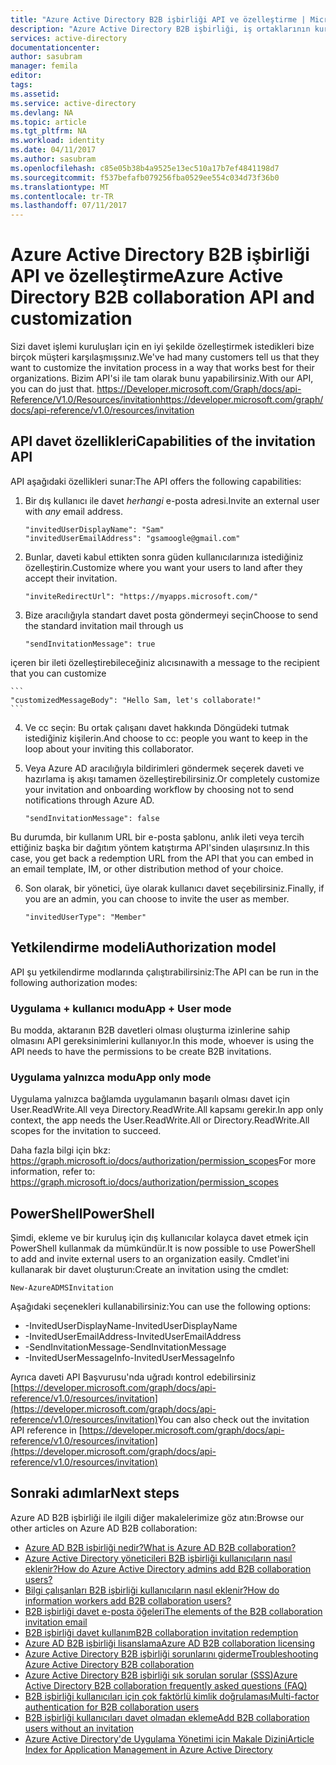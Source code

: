 ```yaml
---
title: "Azure Active Directory B2B işbirliği API ve özelleştirme | Microsoft Docs"
description: "Azure Active Directory B2B işbirliği, iş ortaklarının kurumsal uygulamalarınıza seçmeli olarak erişmelerini mümkün kılarak şirketler arası ilişkilerinizi destekler."
services: active-directory
documentationcenter: 
author: sasubram
manager: femila
editor: 
tags: 
ms.assetid: 
ms.service: active-directory
ms.devlang: NA
ms.topic: article
ms.tgt_pltfrm: NA
ms.workload: identity
ms.date: 04/11/2017
ms.author: sasubram
ms.openlocfilehash: c85e05b38b4a9525e13ec510a17b7ef4841198d7
ms.sourcegitcommit: f537befafb079256fba0529ee554c034d73f36b0
ms.translationtype: MT
ms.contentlocale: tr-TR
ms.lasthandoff: 07/11/2017
---
```

# <a name="azure-active-directory-b2b-collaboration-api-and-customization"></a><span data-ttu-id="00521-103">Azure Active Directory B2B işbirliği API ve özelleştirme</span><span class="sxs-lookup"><span data-stu-id="00521-103">Azure Active Directory B2B collaboration API and customization</span></span>

<span data-ttu-id="00521-104">Sizi davet işlemi kuruluşları için en iyi şekilde özelleştirmek istedikleri bize birçok müşteri karşılaşmışsınız.</span><span class="sxs-lookup"><span data-stu-id="00521-104">We've had many customers tell us that they want to customize the invitation process in a way that works best for their organizations.</span></span> <span data-ttu-id="00521-105">Bizim API'si ile tam olarak bunu yapabilirsiniz.</span><span class="sxs-lookup"><span data-stu-id="00521-105">With our API, you can do just that.</span></span> [<span data-ttu-id="00521-106">https://Developer.microsoft.com/Graph/docs/api-Reference/V1.0/Resources/invitation</span><span class="sxs-lookup"><span data-stu-id="00521-106">https://developer.microsoft.com/graph/docs/api-reference/v1.0/resources/invitation</span></span>](https://developer.microsoft.com/graph/docs/api-reference/v1.0/resources/invitation)

## <a name="capabilities-of-the-invitation-api"></a><span data-ttu-id="00521-107">API davet özellikleri</span><span class="sxs-lookup"><span data-stu-id="00521-107">Capabilities of the invitation API</span></span>
<span data-ttu-id="00521-108">API aşağıdaki özellikleri sunar:</span><span class="sxs-lookup"><span data-stu-id="00521-108">The API offers the following capabilities:</span></span>

1. <span data-ttu-id="00521-109">Bir dış kullanıcı ile davet *herhangi* e-posta adresi.</span><span class="sxs-lookup"><span data-stu-id="00521-109">Invite an external user with *any* email address.</span></span>

    ```
    "invitedUserDisplayName": "Sam"
    "invitedUserEmailAddress": "gsamoogle@gmail.com"
    ```

2. <span data-ttu-id="00521-110">Bunlar, daveti kabul ettikten sonra güden kullanıcılarınıza istediğiniz özelleştirin.</span><span class="sxs-lookup"><span data-stu-id="00521-110">Customize where you want your users to land after they accept their invitation.</span></span>

    ```
    "inviteRedirectUrl": "https://myapps.microsoft.com/"
    ```

3. <span data-ttu-id="00521-111">Bize aracılığıyla standart davet posta göndermeyi seçin</span><span class="sxs-lookup"><span data-stu-id="00521-111">Choose to send the standard invitation mail through us</span></span>

    ```
    "sendInvitationMessage": true
    ```

  <span data-ttu-id="00521-112">içeren bir ileti özelleştirebileceğiniz alıcısına</span><span class="sxs-lookup"><span data-stu-id="00521-112">with a message to the recipient that you can customize</span></span>

    ```
    "customizedMessageBody": "Hello Sam, let's collaborate!"
    ```

4. <span data-ttu-id="00521-113">Ve cc seçin: Bu ortak çalışanı davet hakkında Döngüdeki tutmak istediğiniz kişilerin.</span><span class="sxs-lookup"><span data-stu-id="00521-113">And choose to cc: people you want to keep in the loop about your inviting this collaborator.</span></span>

5. <span data-ttu-id="00521-114">Veya Azure AD aracılığıyla bildirimleri göndermek seçerek daveti ve hazırlama iş akışı tamamen özelleştirebilirsiniz.</span><span class="sxs-lookup"><span data-stu-id="00521-114">Or completely customize your invitation and onboarding workflow by choosing not to send notifications through Azure AD.</span></span>

    ```
    "sendInvitationMessage": false
    ```

  <span data-ttu-id="00521-115">Bu durumda, bir kullanım URL bir e-posta şablonu, anlık ileti veya tercih ettiğiniz başka bir dağıtım yöntem katıştırma API'sinden ulaşırsınız.</span><span class="sxs-lookup"><span data-stu-id="00521-115">In this case, you get back a redemption URL from the API that you can embed in an email template, IM, or other distribution method of your choice.</span></span>

6. <span data-ttu-id="00521-116">Son olarak, bir yönetici, üye olarak kullanıcı davet seçebilirsiniz.</span><span class="sxs-lookup"><span data-stu-id="00521-116">Finally, if you are an admin, you can choose to invite the user as member.</span></span>

    ```
    "invitedUserType": "Member"
    ```


## <a name="authorization-model"></a><span data-ttu-id="00521-117">Yetkilendirme modeli</span><span class="sxs-lookup"><span data-stu-id="00521-117">Authorization model</span></span>
<span data-ttu-id="00521-118">API şu yetkilendirme modlarında çalıştırabilirsiniz:</span><span class="sxs-lookup"><span data-stu-id="00521-118">The API can be run in the following authorization modes:</span></span>

### <a name="app--user-mode"></a><span data-ttu-id="00521-119">Uygulama + kullanıcı modu</span><span class="sxs-lookup"><span data-stu-id="00521-119">App + User mode</span></span>
<span data-ttu-id="00521-120">Bu modda, aktaranın B2B davetleri olması oluşturma izinlerine sahip olmasını API gereksinimlerini kullanıyor.</span><span class="sxs-lookup"><span data-stu-id="00521-120">In this mode, whoever is using the API needs to have the permissions to be create B2B invitations.</span></span>

### <a name="app-only-mode"></a><span data-ttu-id="00521-121">Uygulama yalnızca modu</span><span class="sxs-lookup"><span data-stu-id="00521-121">App only mode</span></span>
<span data-ttu-id="00521-122">Uygulama yalnızca bağlamda uygulamanın başarılı olması davet için User.ReadWrite.All veya Directory.ReadWrite.All kapsamı gerekir.</span><span class="sxs-lookup"><span data-stu-id="00521-122">In app only context, the app needs the User.ReadWrite.All or Directory.ReadWrite.All scopes for the invitation to succeed.</span></span>

<span data-ttu-id="00521-123">Daha fazla bilgi için bkz: https://graph.microsoft.io/docs/authorization/permission_scopes</span><span class="sxs-lookup"><span data-stu-id="00521-123">For more information, refer to: https://graph.microsoft.io/docs/authorization/permission_scopes</span></span>


## <a name="powershell"></a><span data-ttu-id="00521-124">PowerShell</span><span class="sxs-lookup"><span data-stu-id="00521-124">PowerShell</span></span>
<span data-ttu-id="00521-125">Şimdi, ekleme ve bir kuruluş için dış kullanıcılar kolayca davet etmek için PowerShell kullanmak da mümkündür.</span><span class="sxs-lookup"><span data-stu-id="00521-125">It is now possible to use PowerShell to add and invite external users to an organization easily.</span></span> <span data-ttu-id="00521-126">Cmdlet'ini kullanarak bir davet oluşturun:</span><span class="sxs-lookup"><span data-stu-id="00521-126">Create an invitation using the cmdlet:</span></span>

```
New-AzureADMSInvitation
```

<span data-ttu-id="00521-127">Aşağıdaki seçenekleri kullanabilirsiniz:</span><span class="sxs-lookup"><span data-stu-id="00521-127">You can use the following options:</span></span>

* <span data-ttu-id="00521-128">-InvitedUserDisplayName</span><span class="sxs-lookup"><span data-stu-id="00521-128">-InvitedUserDisplayName</span></span>
* <span data-ttu-id="00521-129">-InvitedUserEmailAddress</span><span class="sxs-lookup"><span data-stu-id="00521-129">-InvitedUserEmailAddress</span></span>
* <span data-ttu-id="00521-130">-SendInvitationMessage</span><span class="sxs-lookup"><span data-stu-id="00521-130">-SendInvitationMessage</span></span>
* <span data-ttu-id="00521-131">-InvitedUserMessageInfo</span><span class="sxs-lookup"><span data-stu-id="00521-131">-InvitedUserMessageInfo</span></span>

<span data-ttu-id="00521-132">Ayrıca daveti API Başvurusu'nda uğradı kontrol edebilirsiniz [https://developer.microsoft.com/graph/docs/api-reference/v1.0/resources/invitation](https://developer.microsoft.com/graph/docs/api-reference/v1.0/resources/invitation)</span><span class="sxs-lookup"><span data-stu-id="00521-132">You can also check out the invitation API reference in [https://developer.microsoft.com/graph/docs/api-reference/v1.0/resources/invitation](https://developer.microsoft.com/graph/docs/api-reference/v1.0/resources/invitation)</span></span>

## <a name="next-steps"></a><span data-ttu-id="00521-133">Sonraki adımlar</span><span class="sxs-lookup"><span data-stu-id="00521-133">Next steps</span></span>

<span data-ttu-id="00521-134">Azure AD B2B işbirliği ile ilgili diğer makalelerimize göz atın:</span><span class="sxs-lookup"><span data-stu-id="00521-134">Browse our other articles on Azure AD B2B collaboration:</span></span>

* [<span data-ttu-id="00521-135">Azure AD B2B işbirliği nedir?</span><span class="sxs-lookup"><span data-stu-id="00521-135">What is Azure AD B2B collaboration?</span></span>](active-directory-b2b-what-is-azure-ad-b2b.md)
* [<span data-ttu-id="00521-136">Azure Active Directory yöneticileri B2B işbirliği kullanıcıların nasıl eklenir?</span><span class="sxs-lookup"><span data-stu-id="00521-136">How do Azure Active Directory admins add B2B collaboration users?</span></span>](active-directory-b2b-admin-add-users.md)
* [<span data-ttu-id="00521-137">Bilgi çalışanları B2B işbirliği kullanıcıların nasıl eklenir?</span><span class="sxs-lookup"><span data-stu-id="00521-137">How do information workers add B2B collaboration users?</span></span>](active-directory-b2b-iw-add-users.md)
* [<span data-ttu-id="00521-138">B2B işbirliği davet e-posta öğeleri</span><span class="sxs-lookup"><span data-stu-id="00521-138">The elements of the B2B collaboration invitation email</span></span>](active-directory-b2b-invitation-email.md)
* [<span data-ttu-id="00521-139">B2B işbirliği davet kullanım</span><span class="sxs-lookup"><span data-stu-id="00521-139">B2B collaboration invitation redemption</span></span>](active-directory-b2b-redemption-experience.md)
* [<span data-ttu-id="00521-140">Azure AD B2B işbirliği lisanslama</span><span class="sxs-lookup"><span data-stu-id="00521-140">Azure AD B2B collaboration licensing</span></span>](active-directory-b2b-licensing.md)
* [<span data-ttu-id="00521-141">Azure Active Directory B2B işbirliği sorunlarını giderme</span><span class="sxs-lookup"><span data-stu-id="00521-141">Troubleshooting Azure Active Directory B2B collaboration</span></span>](active-directory-b2b-troubleshooting.md)
* [<span data-ttu-id="00521-142">Azure Active Directory B2B işbirliği sık sorulan sorular (SSS)</span><span class="sxs-lookup"><span data-stu-id="00521-142">Azure Active Directory B2B collaboration frequently asked questions (FAQ)</span></span>](active-directory-b2b-faq.md)
* [<span data-ttu-id="00521-143">B2B işbirliği kullanıcıları için çok faktörlü kimlik doğrulaması</span><span class="sxs-lookup"><span data-stu-id="00521-143">Multi-factor authentication for B2B collaboration users</span></span>](active-directory-b2b-mfa-instructions.md)
* [<span data-ttu-id="00521-144">B2B işbirliği kullanıcıları davet olmadan ekleme</span><span class="sxs-lookup"><span data-stu-id="00521-144">Add B2B collaboration users without an invitation</span></span>](active-directory-b2b-add-user-without-invite.md)
* [<span data-ttu-id="00521-145">Azure Active Directory'de Uygulama Yönetimi için Makale Dizini</span><span class="sxs-lookup"><span data-stu-id="00521-145">Article Index for Application Management in Azure Active Directory</span></span>](active-directory-apps-index.md)
